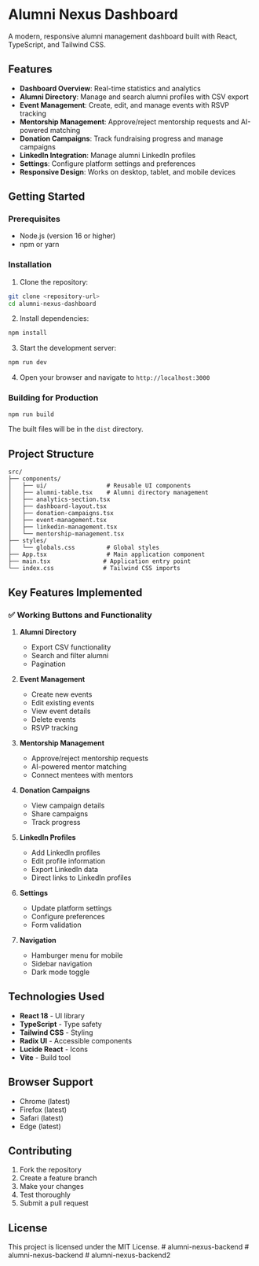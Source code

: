 # Alumni Nexus Dashboard

A modern, responsive alumni management dashboard built with React, TypeScript, and Tailwind CSS.

## Features

- **Dashboard Overview**: Real-time statistics and analytics
- **Alumni Directory**: Manage and search alumni profiles with CSV export
- **Event Management**: Create, edit, and manage events with RSVP tracking
- **Mentorship Management**: Approve/reject mentorship requests and AI-powered matching
- **Donation Campaigns**: Track fundraising progress and manage campaigns
- **LinkedIn Integration**: Manage alumni LinkedIn profiles
- **Settings**: Configure platform settings and preferences
- **Responsive Design**: Works on desktop, tablet, and mobile devices

## Getting Started

### Prerequisites

- Node.js (version 16 or higher)
- npm or yarn

### Installation

1. Clone the repository:
```bash
git clone <repository-url>
cd alumni-nexus-dashboard
```

2. Install dependencies:
```bash
npm install
```

3. Start the development server:
```bash
npm run dev
```

4. Open your browser and navigate to `http://localhost:3000`

### Building for Production

```bash
npm run build
```

The built files will be in the `dist` directory.

## Project Structure

```
src/
├── components/
│   ├── ui/                 # Reusable UI components
│   ├── alumni-table.tsx    # Alumni directory management
│   ├── analytics-section.tsx
│   ├── dashboard-layout.tsx
│   ├── donation-campaigns.tsx
│   ├── event-management.tsx
│   ├── linkedin-management.tsx
│   └── mentorship-management.tsx
├── styles/
│   └── globals.css         # Global styles
├── App.tsx                 # Main application component
├── main.tsx               # Application entry point
└── index.css              # Tailwind CSS imports
```

## Key Features Implemented

### ✅ Working Buttons and Functionality

1. **Alumni Directory**
   - Export CSV functionality
   - Search and filter alumni
   - Pagination

2. **Event Management**
   - Create new events
   - Edit existing events
   - View event details
   - Delete events
   - RSVP tracking

3. **Mentorship Management**
   - Approve/reject mentorship requests
   - AI-powered mentor matching
   - Connect mentees with mentors

4. **Donation Campaigns**
   - View campaign details
   - Share campaigns
   - Track progress

5. **LinkedIn Profiles**
   - Add LinkedIn profiles
   - Edit profile information
   - Export LinkedIn data
   - Direct links to LinkedIn profiles

6. **Settings**
   - Update platform settings
   - Configure preferences
   - Form validation

7. **Navigation**
   - Hamburger menu for mobile
   - Sidebar navigation
   - Dark mode toggle

## Technologies Used

- **React 18** - UI library
- **TypeScript** - Type safety
- **Tailwind CSS** - Styling
- **Radix UI** - Accessible components
- **Lucide React** - Icons
- **Vite** - Build tool

## Browser Support

- Chrome (latest)
- Firefox (latest)
- Safari (latest)
- Edge (latest)

## Contributing

1. Fork the repository
2. Create a feature branch
3. Make your changes
4. Test thoroughly
5. Submit a pull request

## License

This project is licensed under the MIT License.
#   a l u m n i - n e x u s - b a c k e n d  
 #   a l u m n i - n e x u s - b a c k e n d  
 #   a l u m n i - n e x u s - b a c k e n d 2  
 
